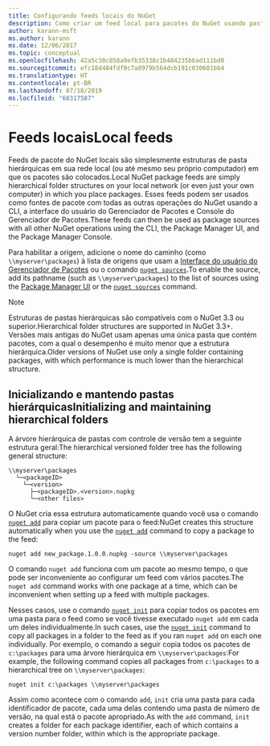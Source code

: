 ```yaml
---
title: Configurando feeds locais do NuGet
description: Como criar um feed local para pacotes do NuGet usando pastas em sua rede local
author: karann-msft
ms.author: karann
ms.date: 12/06/2017
ms.topic: conceptual
ms.openlocfilehash: 42a5c30c058a9efb35338c1b484235b6ad111bd0
ms.sourcegitcommit: efc18d484fdf0c7a8979b564dcb191c030601bb4
ms.translationtype: HT
ms.contentlocale: pt-BR
ms.lasthandoff: 07/18/2019
ms.locfileid: "68317587"
---
```

# <a name="local-feeds"></a><span data-ttu-id="1283b-103">Feeds locais</span><span class="sxs-lookup"><span data-stu-id="1283b-103">Local feeds</span></span>

<span data-ttu-id="1283b-104">Feeds de pacote do NuGet locais são simplesmente estruturas de pasta hierárquicas em sua rede local (ou até mesmo seu próprio computador) em que os pacotes são colocados.</span><span class="sxs-lookup"><span data-stu-id="1283b-104">Local NuGet package feeds are simply hierarchical folder structures on your local network (or even just your own computer) in which you place packages.</span></span> <span data-ttu-id="1283b-105">Esses feeds podem ser usados como fontes de pacote com todas as outras operações do NuGet usando a CLI, a interface do usuário do Gerenciador de Pacotes e Console do Gerenciador de Pacotes.</span><span class="sxs-lookup"><span data-stu-id="1283b-105">These feeds can then be used as package sources with all other NuGet operations using the CLI, the Package Manager UI, and the Package Manager Console.</span></span>

<span data-ttu-id="1283b-106">Para habilitar a origem, adicione o nome do caminho (como `\\myserver\packages`) à lista de origens que usam a [Interface do usuário do Gerenciador de Pacotes](../consume-packages/install-use-packages-visual-studio.md#package-sources) ou o comando [`nuget sources`](../reference/cli-reference/cli-ref-sources.md).</span><span class="sxs-lookup"><span data-stu-id="1283b-106">To enable the source, add its pathname (such as `\\myserver\packages`) to the list of sources using the [Package Manager UI](../consume-packages/install-use-packages-visual-studio.md#package-sources) or the [`nuget sources`](../reference/cli-reference/cli-ref-sources.md) command.</span></span>

> [!Note]
> <span data-ttu-id="1283b-107">Estruturas de pastas hierárquicas são compatíveis com o NuGet 3.3 ou superior.</span><span class="sxs-lookup"><span data-stu-id="1283b-107">Hierarchical folder structures are supported in NuGet 3.3+.</span></span> <span data-ttu-id="1283b-108">Versões mais antigas do NuGet usam apenas uma única pasta que contém pacotes, com a qual o desempenho é muito menor que a estrutura hierárquica.</span><span class="sxs-lookup"><span data-stu-id="1283b-108">Older versions of NuGet use only a single folder containing packages, with which performance is much lower than the hierarchical structure.</span></span>

## <a name="initializing-and-maintaining-hierarchical-folders"></a><span data-ttu-id="1283b-109">Inicializando e mantendo pastas hierárquicas</span><span class="sxs-lookup"><span data-stu-id="1283b-109">Initializing and maintaining hierarchical folders</span></span>

<span data-ttu-id="1283b-110">A árvore hierárquica de pastas com controle de versão tem a seguinte estrutura geral:</span><span class="sxs-lookup"><span data-stu-id="1283b-110">The hierarchical versioned folder tree has the following general structure:</span></span>

    \\myserver\packages
      └─<packageID>
        └─<version>
          ├─<packageID>.<version>.nupkg
          └─<other files>

<span data-ttu-id="1283b-111">O NuGet cria essa estrutura automaticamente quando você usa o comando [`nuget add`](../reference/cli-reference/cli-ref-add.md) para copiar um pacote para o feed:</span><span class="sxs-lookup"><span data-stu-id="1283b-111">NuGet creates this structure automatically when you use the [`nuget add`](../reference/cli-reference/cli-ref-add.md) command to copy a package to the feed:</span></span>

```cli
nuget add new_package.1.0.0.nupkg -source \\myserver\packages
```

<span data-ttu-id="1283b-112">O comando `nuget add` funciona com um pacote ao mesmo tempo, o que pode ser inconveniente ao configurar um feed com vários pacotes.</span><span class="sxs-lookup"><span data-stu-id="1283b-112">The `nuget add` command works with one package at a time, which can be inconvenient when setting up a feed with multiple packages.</span></span>

<span data-ttu-id="1283b-113">Nesses casos, use o comando [`nuget init`](../reference/cli-reference/cli-ref-init.md) para copiar todos os pacotes em uma pasta para o feed como se você tivesse executado `nuget add` em cada um deles individualmente.</span><span class="sxs-lookup"><span data-stu-id="1283b-113">In such cases, use the [`nuget init`](../reference/cli-reference/cli-ref-init.md) command to copy all packages in a folder to the feed as if you ran `nuget add` on each one individually.</span></span> <span data-ttu-id="1283b-114">Por exemplo, o comando a seguir copia todos os pacotes de `c:\packages` para uma árvore hierárquica em `\\myserver\packages`:</span><span class="sxs-lookup"><span data-stu-id="1283b-114">For example, the following command copies all packages from `c:\packages` to a hierarchical tree on `\\myserver\packages`:</span></span>

```cli
nuget init c:\packages \\myserver\packages
```

<span data-ttu-id="1283b-115">Assim como acontece com o comando `add`, `init` cria uma pasta para cada identificador de pacote, cada uma delas contendo uma pasta de número de versão, na qual está o pacote apropriado.</span><span class="sxs-lookup"><span data-stu-id="1283b-115">As with the `add` command, `init` creates a folder for each package identifier, each of which contains a version number folder, within which is the appropriate package.</span></span>
